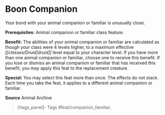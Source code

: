 ﻿---
cssclass: [feats]

---
# Boon Companion

Your bond with your animal companion or familiar is unusually close.

**Prerequisites:** Animal companion or familiar class feature.

**Benefit:** The abilities of your animal companion or familiar are calculated as though your class were 4 levels higher, to a maximum effective _[[classes/Druid|druid]]_ level equal to your character level. If you have more than one animal companion or familiar, choose one to receive this benefit. If you lose or dismiss an animal companion or familiar that has received this benefit, you may apply this feat to the replacement creature.

**Special:** You may select this feat more than once. The effects do not stack. Each time you take the feat, it applies to a different animal companion or familiar.

**Source** Animal Archive
>[!tags_panel]- Tags
> #feat/companion_familiar, 